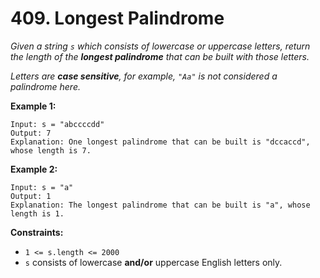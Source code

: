 # 409. Longest Palindrome

_Given a string `s` which consists of lowercase or uppercase letters, return the length of the **longest palindrome** that can be built with those letters._

_Letters are **case sensitive**, for example, `"Aa"` is not considered a palindrome here._

**Example 1:**

```
Input: s = "abccccdd"
Output: 7
Explanation: One longest palindrome that can be built is "dccaccd", whose length is 7.
```

**Example 2:**

```
Input: s = "a"
Output: 1
Explanation: The longest palindrome that can be built is "a", whose length is 1.
```

**Constraints:**

-   `1 <= s.length <= 2000`
-   `s` consists of lowercase **and/or** uppercase English letters only.

